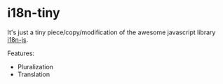 i18n-tiny
=======

It's just a tiny piece/copy/modification of the awesome javascript library [i18n-js](https://github.com/fnando/i18n-js).

Features:
- Pluralization
- Translation



